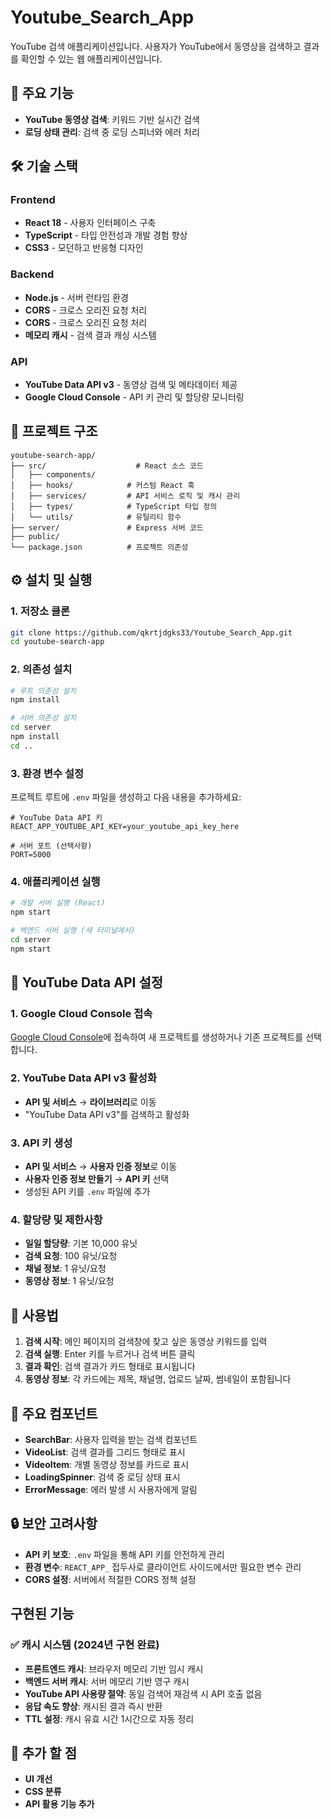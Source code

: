 # Youtube_Search_App

YouTube 검색 애플리케이션입니다. 사용자가 YouTube에서 동영상을 검색하고 결과를 확인할 수 있는 웹 애플리케이션입니다.

## 🚀 주요 기능

- **YouTube 동영상 검색**: 키워드 기반 실시간 검색
- **로딩 상태 관리**: 검색 중 로딩 스피너와 에러 처리

## 🛠️ 기술 스택

### Frontend
- **React 18** - 사용자 인터페이스 구축
- **TypeScript** - 타입 안전성과 개발 경험 향상
- **CSS3** - 모던하고 반응형 디자인

### Backend
- **Node.js** - 서버 런타임 환경
- **CORS** - 크로스 오리진 요청 처리
- **CORS** - 크로스 오리진 요청 처리
- **메모리 캐시** - 검색 결과 캐싱 시스템

### API
- **YouTube Data API v3** - 동영상 검색 및 메타데이터 제공
- **Google Cloud Console** - API 키 관리 및 할당량 모니터링

## 📁 프로젝트 구조

```
youtube-search-app/
├── src/                    # React 소스 코드
│   ├── components/       
│   ├── hooks/            # 커스텀 React 훅
│   ├── services/         # API 서비스 로직 및 캐시 관리
│   ├── types/            # TypeScript 타입 정의
│   └── utils/            # 유틸리티 함수
├── server/               # Express 서버 코드
├── public/               
└── package.json          # 프로젝트 의존성
```

## ⚙️ 설치 및 실행

### 1. 저장소 클론
```bash
git clone https://github.com/qkrtjdgks33/Youtube_Search_App.git
cd youtube-search-app
```

### 2. 의존성 설치
```bash
# 루트 의존성 설치
npm install

# 서버 의존성 설치
cd server
npm install
cd ..
```

### 3. 환경 변수 설정
프로젝트 루트에 `.env` 파일을 생성하고 다음 내용을 추가하세요:

```env
# YouTube Data API 키
REACT_APP_YOUTUBE_API_KEY=your_youtube_api_key_here

# 서버 포트 (선택사항)
PORT=5000
```

### 4. 애플리케이션 실행
```bash
# 개발 서버 실행 (React)
npm start

# 백엔드 서버 실행 (새 터미널에서)
cd server
npm start
```

## 🔑 YouTube Data API 설정

### 1. Google Cloud Console 접속
[Google Cloud Console](https://console.cloud.google.com/)에 접속하여 새 프로젝트를 생성하거나 기존 프로젝트를 선택합니다.

### 2. YouTube Data API v3 활성화
- **API 및 서비스** → **라이브러리**로 이동
- "YouTube Data API v3"를 검색하고 활성화

### 3. API 키 생성
- **API 및 서비스** → **사용자 인증 정보**로 이동
- **사용자 인증 정보 만들기** → **API 키** 선택
- 생성된 API 키를 `.env` 파일에 추가

### 4. 할당량 및 제한사항
- **일일 할당량**: 기본 10,000 유닛
- **검색 요청**: 100 유닛/요청
- **채널 정보**: 1 유닛/요청
- **동영상 정보**: 1 유닛/요청

## 📖 사용법

1. **검색 시작**: 메인 페이지의 검색창에 찾고 싶은 동영상 키워드를 입력
2. **검색 실행**: Enter 키를 누르거나 검색 버튼 클릭
3. **결과 확인**: 검색 결과가 카드 형태로 표시됩니다
4. **동영상 정보**: 각 카드에는 제목, 채널명, 업로드 날짜, 썸네일이 포함됩니다

## 🎨 주요 컴포넌트

- **SearchBar**: 사용자 입력을 받는 검색 컴포넌트
- **VideoList**: 검색 결과를 그리드 형태로 표시
- **VideoItem**: 개별 동영상 정보를 카드로 표시
- **LoadingSpinner**: 검색 중 로딩 상태 표시
- **ErrorMessage**: 에러 발생 시 사용자에게 알림

## 🔒 보안 고려사항

- **API 키 보호**: `.env` 파일을 통해 API 키를 안전하게 관리
- **환경 변수**: `REACT_APP_` 접두사로 클라이언트 사이드에서만 필요한 변수 관리
- **CORS 설정**: 서버에서 적절한 CORS 정책 설정

## 구현된 기능

### ✅ 캐시 시스템 (2024년 구현 완료)
- **프론트엔드 캐시**: 브라우저 메모리 기반 임시 캐시
- **백엔드 서버 캐시**: 서버 메모리 기반 영구 캐시
- **YouTube API 사용량 절약**: 동일 검색어 재검색 시 API 호출 없음
- **응답 속도 향상**: 캐시된 결과 즉시 반환
- **TTL 설정**: 캐시 유효 시간 1시간으로 자동 정리

## 🚀 추가 할 점

- **UI 개선**
- **CSS 분류**
- **API 활용 기능 추가**


